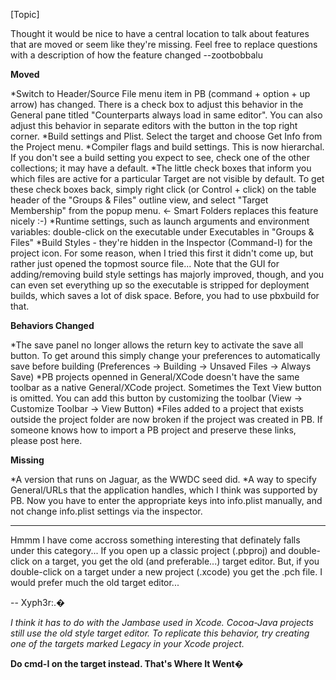 

[Topic]

Thought it would be nice to have a central location to talk about features that are moved or seem like they're missing. Feel free to replace questions with a description of how the feature changed --zootbobbalu

**Moved**

*Switch to Header/Source File menu item in PB (command + option + up arrow) has changed. There is a check box to adjust this behavior in the General pane titled "Counterparts always load in same editor". You can also adjust this behavior in separate editors with the button in the top right corner.
*Build settings and Plist. Select the target and choose Get Info from the Project menu.
*Compiler flags and build settings. This is now hierarchal. If you don't see a build setting you expect to see, check one of the other collections; it may have a default.
*The little check boxes that inform you which files are active for a particular Target are not visible by default. To get these check boxes back, simply right click (or Control + click) on the table header of the "Groups & Files" outline view, and select "Target Membership" from the popup menu. <- Smart Folders replaces this feature nicely :-)
*Runtime settings, such as launch arguments and environment variables: double-click on the executable under Executables in "Groups & Files"
*Build Styles - they're hidden in the Inspector (Command-I) for the project icon. For some reason, when I tried this first it didn't come up, but rather just opened the topmost source file... Note that the GUI for adding/removing build style settings has majorly improved, though, and you can even set everything up so the executable is stripped for deployment builds, which saves a lot of disk space. Before, you had to use pbxbuild for that.



**Behaviors Changed**

*The save panel no longer allows the return key to activate the save all button. To get around this simply change your preferences to automatically save before building (Preferences -> Building -> Unsaved Files -> Always Save)
*PB projects openned in General/XCode doesn't have the same toolbar as a native General/XCode project. Sometimes the Text View button is omitted. You can add this button by customizing the toolbar (View -> Customize Toolbar -> View Button)
*Files added to a project that exists outside the project folder are now broken if the project was created in PB. If someone knows how to import a PB project and preserve these links, please post here.


**Missing**

*A version that runs on Jaguar, as the WWDC seed did.
*A way to specify General/URLs that the application handles, which I think was supported by PB. Now you have to enter the appropriate keys into info.plist manually, and not change info.plist settings via the inspector.



----
Hmmm I have come accross something interesting that definately falls under this category... If you open up a classic project (.pbproj) and double-click on a target, you get the old (and preferable...) target editor. But, if you double-click on a target under a new project (.xcode) you get the .pch file. I would prefer much the old target editor...

-- Xyph3r:.�

*I think it has to do with the Jambase used in Xcode. Cocoa-Java projects still use the old style target editor. To replicate this behavior, try creating one of the targets marked Legacy in your Xcode project.*

**Do cmd-I on the target instead.  That's Where It Went�**